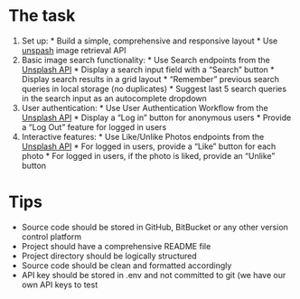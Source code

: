 # The task 
  1. Set up: 
    * Build a simple, comprehensive and responsive layout
    * Use [unspash](unsplash.com) image retrieval API
  2. Basic image search functionality: 
    * Use Search endpoints from the [Unsplash API](https://unsplash.com/developers)
    * Display a search input field with a “Search” button
    * Display search results in a grid layout
    * “Remember” previous search queries in local storage (no duplicates)
    * Suggest last 5 search queries in the search input as an autocomplete dropdown
  3. User authentication: 
    * Use User Authentication Workflow from the [Unsplash API](https://unsplash.com/developers)
    * Display a “Log in” button for anonymous users
    * Provide a “Log Out” feature for logged in users
  4. Interactive features: 
    * Use Like/Unlike Photos endpoints from the [Unsplash API](https://unsplash.com/developers)
    * For logged in users, provide a “Like” button for each photo
    * For logged in users, if the photo is liked, provide an “Unlike” button
  
# Tips 
  * Source code should be stored in GitHub, BitBucket or any other version control platform 
  * Project should have a comprehensive README file
  * Project directory should be logically structured
  * Source code should be clean and formatted accordingly
  * API key should be stored in .env and not committed to git (we have our own API keys to test